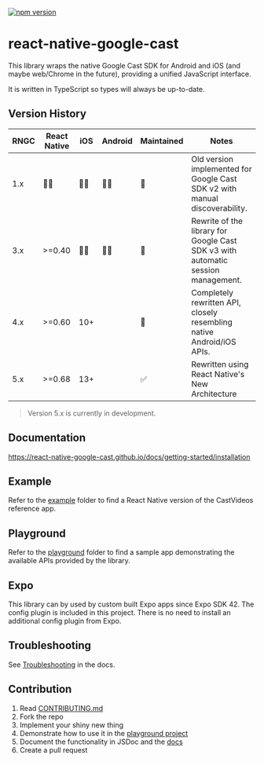 [![npm version](https://badge.fury.io/js/react-native-google-cast.svg)](https://badge.fury.io/js/react-native-google-cast)

# react-native-google-cast

This library wraps the native Google Cast SDK for Android and iOS (and maybe web/Chrome in the future), providing a unified JavaScript interface.

It is written in TypeScript so types will always be up-to-date.

## Version History

| RNGC | React Native | iOS | Android | Maintained | Notes                                                                            |
| ---- | ------------ | --- | ------- | ---------- | -------------------------------------------------------------------------------- |
| 1.x  | 🤷‍♂️           | 🤷‍♂️  | 🤷‍♂️      | 🛑         | Old version implemented for Google Cast SDK v2 with manual discoverability.      |
| 3.x  | >=0.40       | 🤷‍♂️  | 🤷‍♂️      | 🛑         | Rewrite of the library for Google Cast SDK v3 with automatic session management. |
| 4.x  | >=0.60       | 10+ |         | 🐜         | Completely rewritten API, closely resembling native Android/iOS APIs.            |
| 5.x  | >=0.68       | 13+ |         | ✅         | Rewritten using React Native's New Architecture                                  |

> Version 5.x is currently in development.

## Documentation

https://react-native-google-cast.github.io/docs/getting-started/installation

## Example

Refer to the [example](example/) folder to find a React Native version of the CastVideos reference app.

## Playground

Refer to the [playground](playground/) folder to find a sample app demonstrating the available APIs provided by the library.

## Expo

This library can by used by custom built Expo apps since Expo SDK 42. The config plugin is included in this project. There is no need to install an additional config plugin from Expo.

## Troubleshooting

See [Troubleshooting](https://react-native-google-cast.github.io/docs/getting-started/troubleshooting) in the docs.

## Contribution

1. Read [CONTRIBUTING.md](CONTRIBUTING.md)
2. Fork the repo
3. Implement your shiny new thing
4. Demonstrate how to use it in the [playground project](playground/)
5. Document the functionality in JSDoc and the [docs](docs/)
6. Create a pull request
